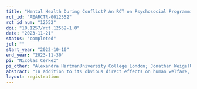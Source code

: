 ```yaml
---
title: "Mental Health During Conflict? An RCT on Psychosocial Programming in Conflict-Affected Myanmar"
rct_id: "AEARCTR-0012552"
rct_id_num: "12552"
doi: "10.1257/rct.12552-1.0"
date: "2023-11-21"
status: "completed"
jel: ""
start_year: "2022-10-10"
end_year: "2023-11-30"
pi: "Nicolas Cerkez"
pi_other: "Alexandra HartmanUniversity College London; Jonathan WeigelUC Berkeley; Kyaw Zay YaSwiss TPH"
abstract: "In addition to its obvious direct effects on human welfare, conflict can cause a host of indirect effects— by fueling depression, PTSD, drug abuse, and domestic violence, and by disrupting communities’ social cohesion. This project investigates how to improve mental health, resilience, and social cohesion in conflict-affected communities in rural Myanmar. One promising yet understudied approach is non- specialist, community-based mental health care delivery. We are conducting a randomized evaluation of one such community-based psychosocial program in war-torn villages in Kayin, Myanmar. The flagship Mental Health & Psychosocial Support (MHPSS) program of our implementation partner, Community Partners International, involves a simplified group-based curriculum focused on depression, post-traumatic stress disorder, and anxiety. In a second treatment arm, participants are invited to a “social capital” program—involving planting, basket-weaving, cooking, and other group activities—allowing us to examine if any causal effects of the MHPSS intervention are attributable to the curriculum or to the group-based nature of the program. We also cross-randomize a light-touch religious intervention—a non-sectarian prayer and meditation session delivered before each program session—to try to embed program content more closely in the local culture. The project will provide some of the first credible causal evidence on the clinical and cost effectiveness of non-specialist psychosocial first-aid programs in the midst of active conflict."
layout: registration
---
```


